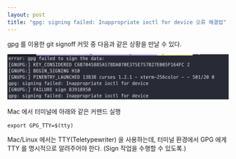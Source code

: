 ```yaml
---
layout: post
title: "gpg: signing failed: Inappropriate ioctl for device 오류 해결법"
---
```


gpg 를 이용한 git signoff 커밋 중 다음과 같은 상황을 만날 수 있다.

![gpg](../assets/imgs/gpg_error.png)

Mac 에서 터미널에 아래와 같은 커맨드 실행

```
export GPG_TTY=$(tty)
```

Mac/Linux 에서는 TTY(Teletypewriter) 을 사용하는데, 터미널 환경에서 GPG 에게 TTY 를 명시적으로 알려주어야 한다. (Sign 작업을 수행할 수 있도록.)